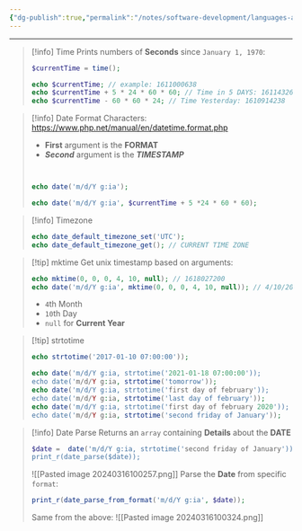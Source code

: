 ```yaml
---
{"dg-publish":true,"permalink":"/notes/software-development/languages-and-frameworks/web-development/backend/php/01-procedural/07-dates-and-time-zone/01-time/","tags":["programming","php","webdevelopment","backend"],"created":"2025-07-13T15:24:51.393+08:00"}
---
```



--- 




> [!info] Time
> Prints numbers of __Seconds__ since `January 1, 1970`:
> ```php
> $currentTime = time();
> 
> echo $currentTime; // example: 1611000638
> echo $currentTime + 5 * 24 * 60 * 60; // Time in 5 DAYS: 1611432638
> echo $currentTime - 60 * 60 * 24; // Time Yesterday: 1610914238
> 
> ```

>[!info] Date
>Format Characters: https://www.php.net/manual/en/datetime.format.php
>- __First__ argument is the __FORMAT__
>- ___Second___ argument is the ___TIMESTAMP___
>
>```php
>
>
>echo date('m/d/Y g:ia');
>
>echo date('m/d/Y g:ia', $currentTime + 5 *24 * 60 * 60);
>```

> [!info] Timezone
> ```php
> echo date_default_timezone_set('UTC');
> echo date_default_timezone_get(); // CURRENT TIME ZONE
> ```

> [!tip] mktime
> Get unix timestamp based on arguments:
> ```php
>echo mktime(0, 0, 0, 4, 10, null); // 1618027200
>echo date('m/d/Y g:ia', mktime(0, 0, 0, 4, 10, null)); // 4/10/2021 12:00am
> ```
> - `4`th Month
> - `10`th Day
> - `null` for __Current Year__

> [!tip] strtotime
> ```php
> echo strtotime('2017-01-10 07:00:00'));
> 
> echo date('m/d/Y g:ia, strtotime('2021-01-18 07:00:00'));
> echo date('m/d/Y g:ia, strtotime('tomorrow'));
> echo date('m/d/Y g:ia, strtotime('first day of february'));
> echo date('m/d/Y g:ia, strtotime('last day of february'));
> echo date('m/d/Y g:ia, strtotime('first day of february 2020'));
> echo date('m/d/Y g:ia, strtotime('second friday of January'));
> ```

> [!info] Date Parse
> Returns an `array` containing __Details__ about the __DATE__
> ```php
> $date =  date('m/d/Y g:ia, strtotime('second friday of January'));
> print_r(date_parse($date));
> ```
> ![[Pasted image 20240316100257.png]]
> Parse the __Date__ from specific `format`:
> ```php
> print_r(date_parse_from_format('m/d/Y g:ia', $date));
> ```
> Same from the above: 
> ![[Pasted image 20240316100324.png]]
